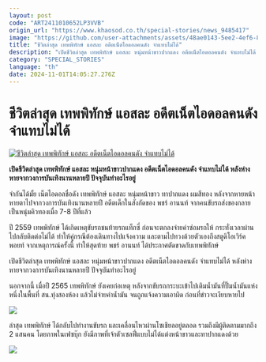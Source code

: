 ```yaml
---
layout: post
code: "ART2411010652LP3VVB"
origin_url: "https://www.khaosod.co.th/special-stories/news_9485417"
image: "https://github.com/user-attachments/assets/48ae0143-5ee2-4ef6-8704-e5b8dddfbc31"
title: "ชีวิตล่าสุด เทพพิทักษ์ แอสละ อดีตเน็ตไอดอลคนดัง จำแทบไม่ได้"
description: "เปิดชีวิตล่าสุด เทพพิทักษ์ แอสละ หนุ่มหน้าขาวปากแดง อดีตเน็ตไอดอลคนดัง จำแทบไม่ได้ หลังห่างหายจากวงการบันเทิงนานหลายปี ปัจจุบันทำอะไรอยู่"
category: "SPECIAL_STORIES"
language: "th"
date: 2024-11-01T14:05:27.276Z
---
```


# ชีวิตล่าสุด เทพพิทักษ์ แอสละ อดีตเน็ตไอดอลคนดัง จำแทบไม่ได้

[![ชีวิตล่าสุด เทพพิทักษ์ แอสละ อดีตเน็ตไอดอลคนดัง จำแทบไม่ได้](https://www.khaosod.co.th/wpapp/uploads/2024/11/Theppitak.jpg "ชีวิตล่าสุด เทพพิทักษ์ แอสละ อดีตเน็ตไอดอลคนดัง จำแทบไม่ได้")](https://www.khaosod.co.th/wpapp/uploads/2024/11/Theppitak.jpg)

**เปิดชีวิตล่าสุด เทพพิทักษ์ แอสละ หนุ่มหน้าขาวปากแดง อดีตเน็ตไอดอลคนดัง จำแทบไม่ได้ หลังห่างหายจากวงการบันเทิงนานหลายปี ปัจจุบันทำอะไรอยู่**

จำกันได้มั้ย เน็ตไอดอลชื่อดัง เทพพิทักษ์ แอสละ หนุ่มหน้าขาว ทาปากแดง ผมสีทอง หลังจากหายหน้าหายตาไปจากวงการบันเทิงนานหลายปี อดีตเด็กในสังกัดของ พชร์ อานนท์ จากคนขับรถส่งของกลายเป็นหนุ่มคิวทองเมื่อ 7-8 ปีที่แล้ว

ปี 2559 เทพพิทักษ์ ได้เกิดเหตุขับรถชนท้ายรถแท็กซี่ ก่อนจะตกลงจ่ายค่าซ่อมรถให้ กระทั่งเวลาผ่านไปกลับติดต่อไม่ได้ ทำให้คู่กรณีต้องเดินทางไปแจ้งความ และตามไปทวงด้วยตัวเองถึงสตูดิโอเวิร์คพอยท์ จากเหตุการณ์ครั้งนี้ ทำให้สุดท้าย พชร์ อานนท์ ได้ประกาศตัดขาดกับเทพพิทักษ์

เปิดชีวิตล่าสุด เทพพิทักษ์ แอสละ หนุ่มหน้าขาวปากแดง อดีตเน็ตไอดอลคนดัง จำแทบไม่ได้ หลังห่างหายจากวงการบันเทิงนานหลายปี ปัจจุบันทำอะไรอยู่

นอกจากนี้ เมื่อปี 2565 เทพพิทักษ์ ยังเคยก่อเหตุ หลังจากขับรถกระบะเข้าไปเติมน้ำมันที่ปั๊มน้ำมันแห่งหนึ่งในพื้นที่ สน.ทุ่งสองห้อง แล้วไม่จ่ายค่าน้ำมัน จนถูกแจ้งความเอาผิด ก่อนที่ข่าวจะเงียบหายไป

[![](https://www.khaosod.co.th/wpapp/uploads/2024/11/1-เทพ4.jpg)](https://www.khaosod.co.th/wpapp/uploads/2024/11/1-เทพ4.jpg)

ล่าสุด เทพพิทักษ์ ได้กลับไปทำงานขับรถ และเคลื่อนไหวผ่านโซเชียลอยู่ตลอด รวมถึงมีผู้ติดตามมากถึง 2 แสนคน โดยภาพในเฟซบุ๊ก ยังมีภาพที่เจ้าตัวเซลฟี่แบบไม่ได้แต่งหน้าขาวและทาปากแดงด้วย

[![](https://www.khaosod.co.th/wpapp/uploads/2024/11/1-เทพ5.jpg)](https://www.khaosod.co.th/wpapp/uploads/2024/11/1-เทพ5.jpg)